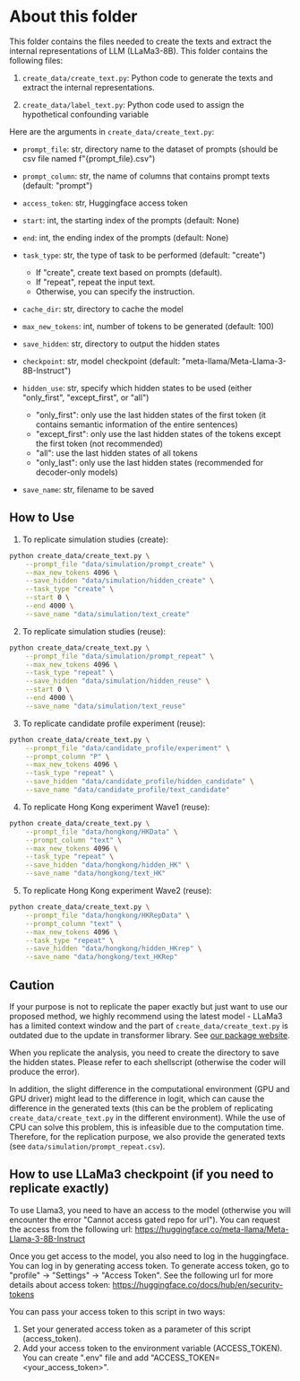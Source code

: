 # About this folder

This folder contains the files needed to create the texts and extract the internal representations of LLM (LLaMa3-8B). This folder contains the following files:

1. `create_data/create_text.py`: Python code to generate the texts and extract the internal representations.

2. `create_data/label_text.py`: Python code used to assign the hypothetical confounding variable


Here are the arguments in `create_data/create_text.py`:

- `prompt_file`: str, directory name to the dataset of prompts (should be csv file named f"{prompt_file}.csv")

- `prompt_column`: str, the name of columns that contains prompt texts (default: "prompt")

- `access_token`: str, Huggingface access token

- `start`: int, the starting index of the prompts (default: None)

- `end`: int, the ending index of the prompts (default: None)

- `task_type`: str, the type of task to be performed (default: "create")
    - If "create", create text based on prompts (default).
    - If "repeat", repeat the input text.
    - Otherwise, you can specify the instruction.

- `cache_dir`: str, directory to cache the model

- `max_new_tokens`: int, number of tokens to be generated (default: 100)

- `save_hidden`: str, directory to output the hidden states

- `checkpoint`: str, model checkpoint (default: "meta-llama/Meta-Llama-3-8B-Instruct")

- `hidden_use`: str, specify which hidden states to be used (either "only_first", "except_first", or "all")
    - "only_first": only use the last hidden states of the first token (it contains semantic information of the entire sentences)
    - "except_first": only use the last hidden states of the tokens except the first token (not recommended)
    - "all": use the last hidden states of all tokens
    - "only_last": only use the last hidden states (recommended for decoder-only models)

- `save_name`: str, filename to be saved


## How to Use

1. To replicate simulation studies (create):

```bash
python create_data/create_text.py \
    --prompt_file "data/simulation/prompt_create" \
    --max_new_tokens 4096 \
    --save_hidden "data/simulation/hidden_create" \
    --task_type "create" \
    --start 0 \
    --end 4000 \
    --save_name "data/simulation/text_create"
```

2. To replicate simulation studies (reuse):

```bash
python create_data/create_text.py \
    --prompt_file "data/simulation/prompt_repeat" \
    --max_new_tokens 4096 \
    --task_type "repeat" \
    --save_hidden "data/simulation/hidden_reuse" \
    --start 0 \
    --end 4000 \
    --save_name "data/simulation/text_reuse"
```

3. To replicate candidate profile experiment (reuse):

```bash
python create_data/create_text.py \
    --prompt_file "data/candidate_profile/experiment" \
    --prompt_column "P" \
    --max_new_tokens 4096 \
    --task_type "repeat" \
    --save_hidden "data/candidate_profile/hidden_candidate" \
    --save_name "data/candidate_profile/text_candidate"
```


4. To replicate Hong Kong experiment Wave1 (reuse):

```bash
python create_data/create_text.py \
    --prompt_file "data/hongkong/HKData" \
    --prompt_column "text" \
    --max_new_tokens 4096 \
    --task_type "repeat" \
    --save_hidden "data/hongkong/hidden_HK" \
    --save_name "data/hongkong/text_HK"
```

5. To replicate Hong Kong experiment Wave2 (reuse):

```bash
python create_data/create_text.py \
    --prompt_file "data/hongkong/HKRepData" \
    --prompt_column "text" \
    --max_new_tokens 4096 \
    --task_type "repeat" \
    --save_hidden "data/hongkong/hidden_HKrep" \
    --save_name "data/hongkong/text_HKRep"
```

## Caution

If your purpose is not to replicate the paper exactly but just want to use our proposed method, we highly recommend using the latest model - LLaMa3 has a limited context window and the part of `create_data/create_text.py` is outdated due to the update in transformer library. See [our package website](https://gpi-pack.github.io/).

When you replicate the analysis, you need to create the directory to save the hidden states. Please refer to each shellscript (otherwise the coder will produce the error).

In addition, the slight difference in the computational environment (GPU and GPU driver) might lead to the difference in logit, which can cause the difference in the generated texts (this can be the problem of replicating `create_data/create_text.py` in the different environment). While the use of CPU can solve this problem, this is infeasible due to the computation time. Therefore, for the replication purpose, we also provide the generated texts (see `data/simulation/prompt_repeat.csv`).


## How to use LLaMa3 checkpoint (if you need to replicate exactly)

To use Llama3, you need to have an access to the model (otherwise you will encounter the error "Cannot access gated repo for url"). 
You can request the access from the following url: https://huggingface.co/meta-llama/Meta-Llama-3-8B-Instruct

Once you get access to the model, you also need to log in the huggingface.
You can log in by generating access token. To generate access token, go to "profile" -> "Settings" -> "Access Token".
See the following url for more details about access token: https://huggingface.co/docs/hub/en/security-tokens

You can pass your access token to this script in two ways:
1. Set your generated access token as a parameter of this script (access_token).
2. Add your access token to the environment variable (ACCESS_TOKEN). You can create ".env" file and add "ACCESS_TOKEN=<your_access_token>".
